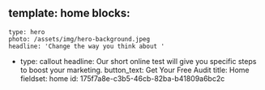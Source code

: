 template: home
blocks:
  - 
    type: hero
    photo: /assets/img/hero-background.jpeg
    headline: 'Change the way you think about '
  - 
    type: callout
    headline: Our short online test will give you specific steps to boost your marketing.
    button_text: Get Your Free Audit
title: Home
fieldset: home
id: 175f7a8e-c3b5-46cb-82ba-b41809a6bc2c
